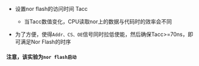- 设置nor flash的访问时间 Tacc
	- 当Tacc数值变化，CPU读取nor上的数据与代码时的效率会不同

- 为了方便，使得`Addr、CS、OE`信号同时拉低使能，然后确保Tacc>=70ns，即可满足Nor Flash的时序
 

 #### 注意，该实验为`nor flash启动`
